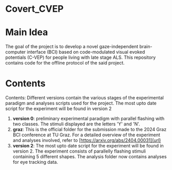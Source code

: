 # Covert_CVEP

# Main Idea
The goal of the project is to develop a novel gaze-independent brain-computer interface (BCI) based on code-modulated visual evoked potentials (C-VEP) for people living with late stage ALS. This repository contains code for the offline protocol of the said project.

# Contents
Contents: Different versions contain the various stages of the experimental paradigm and analyses scripts used for the project. The most upto date script for the experiment will be found in version 2
1. **version 0**: preliminary experimental paradigm with parallel flashing with two classes. The stimuli displayed are the letters 'Y' and 'N'. 
2. **graz**: This is the official folder for the submission made to the 2024 Graz BCI conference at TU Graz. For a detailed overview of the experiment and analyses involved, refer to [https://arxiv.org/abs/2404.00031](url)
3. **version 2**: The most upto date script for the experiment will be found in version 2. The experiment consists of parallelly flashing stimuli containing 5 different shapes. The analysis folder now contains analyses for eye tracking data. 





